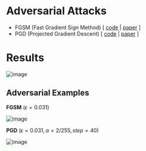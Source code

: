 # Adversarial Attacks

- FGSM (Fast Gradient Sign Method) [ [code](https://github.com/hwk0702/keras2torch/tree/main/Adversarial_Attack/Fast_Gradient_Sign_Method) | [paper](https://arxiv.org/abs/1412.6572) ]
- PGD (Projected Gradient Descent) [ [code](https://github.com/hwk0702/keras2torch/tree/main/Adversarial_Attack/Projected_Gradient_Descent) | [paper](https://arxiv.org/abs/1706.06083) ]

# Results

![image](https://user-images.githubusercontent.com/37654013/138397263-3368b998-91d3-44cc-86ff-5e291b2a536c.png)

## Adversarial Examples

**FGSM** ($\epsilon=0.031$)

![image](https://user-images.githubusercontent.com/37654013/138395422-ec33aa06-817f-4cbf-80fe-12ebee5a54ea.png)

**PGD** ($\epsilon=0.031, \alpha=2/255, step=40$)

![image](https://user-images.githubusercontent.com/37654013/138395190-8c1da9fc-621b-42a1-96bb-cb3b4a291c24.png)




